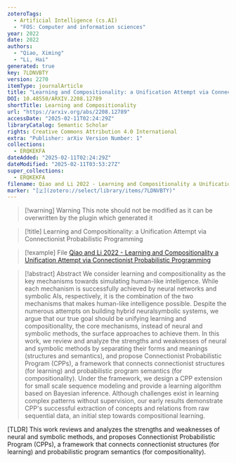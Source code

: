 ```yaml
---
zoteroTags:
  - Artificial Intelligence (cs.AI)
  - "FOS: Computer and information sciences"
year: 2022
date: 2022
authors:
  - "Qiao, Ximing"
  - "Li, Hai"
generated: true
key: 7LDNVBTY
version: 2270
itemType: journalArticle
title: "Learning and Compositionality: a Unification Attempt via Connectionist Probabilistic Programming"
DOI: 10.48550/ARXIV.2208.12789
shortTitle: Learning and Compositionality
url: "https://arxiv.org/abs/2208.12789"
accessDate: "2025-02-11T02:24:29Z"
libraryCatalog: Semantic Scholar
rights: Creative Commons Attribution 4.0 International
extra: "Publisher: arXiv Version Number: 1"
collections:
  - ERQKEKFA
dateAdded: "2025-02-11T02:24:29Z"
dateModified: "2025-02-11T03:53:27Z"
super_collections:
  - ERQKEKFA
filename: Qiao and Li 2022 - Learning and Compositionality a Unification Attempt via Connectionist Probabilistic Programming
marker: "[🇿](zotero://select/library/items/7LDNVBTY)"
---
```


>[!warning] Warning
> This note should not be modified as it can be overwritten by the plugin which generated it

> [!title] Learning and Compositionality: a Unification Attempt via Connectionist Probabilistic Programming

> [!example] File
> [Qiao and Li 2022 - Learning and Compositionality a Unification Attempt via Connectionist Probabilistic Programming](Qiao%20and%20Li%202022%20-%20Learning%20and%20Compositionality%20a%20Unification%20Attempt%20via%20Connectionist%20Probabilistic%20Programming.pdf)

> [!abstract] Abstract
> We consider learning and compositionality as the key mechanisms towards simulating human-like intelligence. While each mechanism is successfully achieved by neural networks and symbolic AIs, respectively, it is the combination of the two mechanisms that makes human-like intelligence possible. Despite the numerous attempts on building hybrid neuralsymbolic systems, we argue that our true goal should be unifying learning and compositionality, the core mechanisms, instead of neural and symbolic methods, the surface approaches to achieve them. In this work, we review and analyze the strengths and weaknesses of neural and symbolic methods by separating their forms and meanings (structures and semantics), and propose Connectionist Probabilistic Program (CPPs), a framework that connects connectionist structures (for learning) and probabilistic program semantics (for compositionality). Under the framework, we design a CPP extension for small scale sequence modeling and provide a learning algorithm based on Bayesian inference. Although challenges exist in learning complex patterns without supervision, our early results demonstrate CPP's successful extraction of concepts and relations from raw sequential data, an initial step towards compositional learning.

[TLDR] This work reviews and analyzes the strengths and weaknesses of neural and symbolic methods, and proposes Connectionist Probabilistic Program (CPPs), a framework that connects connectionist structures (for learning) and probabilistic program semantics (for compositionality).

